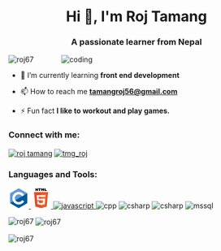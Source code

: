 
<h1 align="center">Hi 👋, I'm Roj Tamang</h1>
<h3 align="center">A passionate learner from Nepal</h3>
<img align="right" alt="coding" width = "400" src="https://codersera.com/blog/wp-content/uploads/2019/07/BLOG-23-L-3.jpg">
<p align="left"> <img src="https://komarev.com/ghpvc/?username=roj67&label=Profile%20views&color=0e75b6&style=flat" alt="roj67" /> </p>

- 🌱 I’m currently learning **front end development**

- 📫 How to reach me **tamangroj56@gmail.com**

- ⚡ Fun fact **I like to workout and play games.**

<h3 align="left">Connect with me:</h3>
<p align="left">
<a href="(https://www.facebook.com/tamangroj56/)" target="blank"><img align="center" src="https://raw.githubusercontent.com/rahuldkjain/github-profile-readme-generator/master/src/images/icons/Social/facebook.svg" alt="roj tamang" height="30" width="40" /></a>
<a href="https://instagram.com/tmg_roj" target="blank"><img align="center" src="https://raw.githubusercontent.com/rahuldkjain/github-profile-readme-generator/master/src/images/icons/Social/instagram.svg" alt="tmg_roj" height="30" width="40" /></a>
</p>

<h3 align="left">Languages and Tools:</h3>
<p align="left"> <a href="https://www.cprogramming.com/" target="_blank" rel="noreferrer"> <img src="https://raw.githubusercontent.com/devicons/devicon/master/icons/c/c-original.svg" alt="c" width="40" height="40"/> </a> <a href="https://www.w3.org/html/" target="_blank" rel="noreferrer"> 
<img src="https://raw.githubusercontent.com/devicons/devicon/master/icons/html5/html5-original-wordmark.svg" alt="html5" width="40" height="40"/> </a> <a href="https://www.python.org" target="_blank" rel="noreferrer"> 
  <a href="https://www.javascript.com/" target="_blank" rel="noreferrer"> 
<img src="https://cdn-icons-png.flaticon.com/512/5968/5968292.png" alt="javascript" width="40" height="40"/> </a> 
<img src="https://img.icons8.com/?size=512&id=TpULddJc4gTh&format=png" alt="cpp" width="40" height = "40"/>
<img src="https://img.icons8.com/?size=512&id=55251&format=png" alt ="csharp" width="40" height="40"/>
<img src="https://img.icons8.com/?size=512&id=1BC75jFEBED6&format=png" alt="csharp" width ="40" height="40"/>
<img src="https://img.icons8.com/?size=512&id=laYYF3dV0Iew&format=png" alt ="mssql" width="40" height="40"/>
</p>

<p><img align="left" src="https://github-readme-stats.vercel.app/api/top-langs?username=roj67&show_icons=true&locale=en&layout=compact" alt="roj67" /></p>

<p>&nbsp;<img align="center" src="https://github-readme-stats.vercel.app/api?username=roj67&show_icons=true&locale=en" alt="roj67" /></p>

<p><img align="center" src="https://github-readme-streak-stats.herokuapp.com/?user=roj67&" alt="roj67" /></p>
